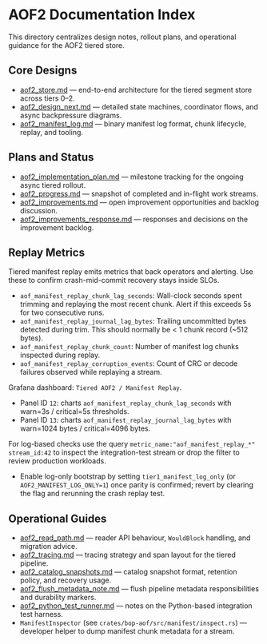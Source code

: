 # AOF2 Documentation Index

This directory centralizes design notes, rollout plans, and operational guidance for the AOF2 tiered store.

## Core Designs
- [aof2_store.md](aof2_store.md) — end-to-end architecture for the tiered segment store across tiers 0–2.
- [aof2_design_next.md](aof2_design_next.md) — detailed state machines, coordinator flows, and async backpressure diagrams.
- [aof2_manifest_log.md](aof2_manifest_log.md) — binary manifest log format, chunk lifecycle, replay, and tooling.

## Plans and Status
- [aof2_implementation_plan.md](aof2_implementation_plan.md) — milestone tracking for the ongoing async tiered rollout.
- [aof2_progress.md](aof2_progress.md) — snapshot of completed and in-flight work streams.
- [aof2_improvements.md](aof2_improvements.md) — open improvement opportunities and backlog discussion.
- [aof2_improvements_response.md](aof2_improvements_response.md) — responses and decisions on the improvement backlog.

## Replay Metrics
Tiered manifest replay emits metrics that back operators and alerting. Use these to confirm crash-mid-commit recovery stays inside SLOs.
- `aof_manifest_replay_chunk_lag_seconds`: Wall-clock seconds spent trimming and replaying the most recent chunk. Alert if this exceeds 5s for two consecutive runs.
- `aof_manifest_replay_journal_lag_bytes`: Trailing uncommitted bytes detected during trim. This should normally be < 1 chunk record (~512 bytes).
- `aof_manifest_replay_chunk_count`: Number of manifest log chunks inspected during replay.
- `aof_manifest_replay_corruption_events`: Count of CRC or decode failures observed while replaying a stream.

Grafana dashboard: `Tiered AOF2 / Manifest Replay`.
- Panel ID `12`: charts `aof_manifest_replay_chunk_lag_seconds` with warn=3s / critical=5s thresholds.
- Panel ID `13`: charts `aof_manifest_replay_journal_lag_bytes` with warn=1024 bytes / critical=4096 bytes.

For log-based checks use the query `metric_name:"aof_manifest_replay_*" stream_id:42` to inspect the integration-test stream or drop the filter to review production workloads.
- Enable log-only bootstrap by setting `tier1_manifest_log_only` (or `AOF2_MANIFEST_LOG_ONLY=1`) once parity is confirmed; revert by clearing the flag and rerunning the crash replay test.

## Operational Guides
- [aof2_read_path.md](aof2_read_path.md) — reader API behaviour, `WouldBlock` handling, and migration advice.
- [aof2_tracing.md](aof2_tracing.md) — tracing strategy and span layout for the tiered pipeline.
- [aof2_catalog_snapshots.md](aof2_catalog_snapshots.md) — catalog snapshot format, retention policy, and recovery usage.
- [aof2_flush_metadata_note.md](aof2_flush_metadata_note.md) — flush pipeline metadata responsibilities and durability markers.
- [aof2_python_test_runner.md](aof2_python_test_runner.md) — notes on the Python-based integration test harness.
- `ManifestInspector` (see `crates/bop-aof/src/manifest/inspect.rs`) — developer helper to dump manifest chunk metadata for a stream.




